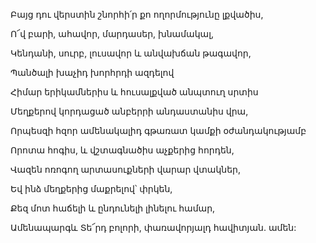 Բայց դու վերստին շնորհի՛ր քո ողորմությունը լքվածիս,


Ո՜վ բարի, ահավոր, մարդասեր, խնամակալ,


Կենդանի, սուրբ, լուսավոր և անվախճան թագավոր,


Պանծալի խաչիդ խորհրդի ազդելով


Հիմար երիկամներիս և հուսալքված անպտուղ սրտիս


Մեղքերով կորդացած անբերրի անդաստանիս վրա,


Որպեսզի հզոր ամենակալիդ գթառատ կամքի օժանդակությամբ


Որոտա հոգիս, և վշտագնածիս աչքերից հորդեն,


Վազեն ոռոգող արտասուքների վարար վտակներ,


Եվ ինձ մեղքերից մաքրելով՝ փրկեն,


Քեզ մոտ հաճելի և ընդունելի լինելու համար,


Ամենապարգև Տե՜րդ բոլորի, փառավորյալդ հավիտյան. ամեն: